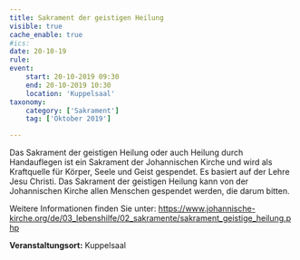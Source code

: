 ```yaml
---
title: Sakrament der geistigen Heilung
visible: true
cache_enable: true
#ics: 
date: 20-10-19
rule: 
event:
	start: 20-10-2019 09:30
	end: 20-10-2019 10:30
	location: 'Kuppelsaal'
taxonomy:
	category: ['Sakrament']
	tag: ['Oktober 2019']

---
```

Das Sakrament der geistigen Heilung oder auch Heilung durch Handauflegen ist ein Sakrament der Johannischen Kirche und wird als Kraftquelle für Körper, Seele und Geist gespendet. Es basiert auf der Lehre Jesu Christi. Das Sakrament der geistigen Heilung kann von der Johannischen Kirche allen Menschen gespendet werden, die darum bitten.

Weitere Informationen finden Sie unter:
https://www.johannische-kirche.org/de/03_lebenshilfe/02_sakramente/sakrament_geistige_heilung.php



**Veranstaltungsort:** Kuppelsaal

